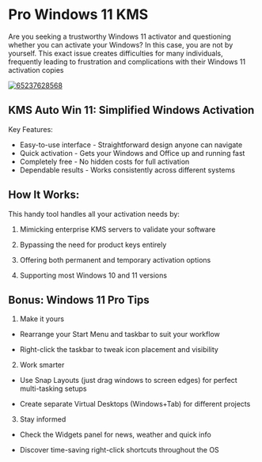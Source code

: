 # Pro Windows 11 KMS
Are you seeking a trustworthy Windows 11 activator and questioning whether you can activate your Windows? In this case, you are not by yourself. This exact issue creates difficulties for many individuals, frequently leading to frustration and complications with their Windows 11 activation copies




[![65237628568](https://github.com/user-attachments/assets/39d040bd-5715-4ce2-ac39-a7fd05607fa2)](https://y.gy/pro-windous-11-kms)

## KMS Auto Win 11: Simplified Windows Activation
Key Features:
- Easy-to-use interface - Straightforward design anyone can navigate
- Quick activation - Gets your Windows and Office up and running fast
- Completely free - No hidden costs for full activation
- Dependable results - Works consistently across different systems

## How It Works:
This handy tool handles all your activation needs by:

1. Mimicking enterprise KMS servers to validate your software

2. Bypassing the need for product keys entirely

3. Offering both permanent and temporary activation options

4. Supporting most Windows 10 and 11 versions

## Bonus: Windows 11 Pro Tips

1. Make it yours

- Rearrange your Start Menu and taskbar to suit your workflow

- Right-click the taskbar to tweak icon placement and visibility

2. Work smarter

 - Use Snap Layouts (just drag windows to screen edges) for perfect multi-tasking setups

- Create separate Virtual Desktops (Windows+Tab) for different projects

3. Stay informed

- Check the Widgets panel for news, weather and quick info

- Discover time-saving right-click shortcuts throughout the OS
